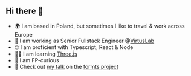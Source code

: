## Hi there 👋

- 🌍 I am based in Poland, but sometimes I like to travel & work across Europe
- 👔 I am working as Senior Fullstack Engineer @[VirtusLab](https://virtuslab.com/)
- 🤓 I am proficient with Typescript, React & Node 
- 👨‍🎓 I am learning [Three.js](https://threejs.org/)
- 🌯 I am FP-curious
- 🎤 Check out [my talk](https://www.youtube.com/watch?v=bjcwPQV0Uhw) on the [formts project](https://github.com/VirtusLab-Open-Source/formts)

<!--
**mixvar/mixvar** is a ✨ _special_ ✨ repository because its `README.md` (this file) appears on your GitHub profile.

Here are some ideas to get you started:

- 🔭 I’m currently working on ...
- 🌱 I’m currently learning ...
- 👯 I’m looking to collaborate on ...
- 🤔 I’m looking for help with ...
- 💬 Ask me about ...
- 📫 How to reach me: ...
- 😄 Pronouns: ...
- ⚡ Fun fact: ...
-->
